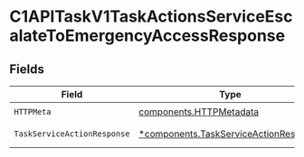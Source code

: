 # C1APITaskV1TaskActionsServiceEscalateToEmergencyAccessResponse


## Fields

| Field                                                                                         | Type                                                                                          | Required                                                                                      | Description                                                                                   |
| --------------------------------------------------------------------------------------------- | --------------------------------------------------------------------------------------------- | --------------------------------------------------------------------------------------------- | --------------------------------------------------------------------------------------------- |
| `HTTPMeta`                                                                                    | [components.HTTPMetadata](../../models/components/httpmetadata.md)                            | :heavy_check_mark:                                                                            | N/A                                                                                           |
| `TaskServiceActionResponse`                                                                   | [*components.TaskServiceActionResponse](../../models/components/taskserviceactionresponse.md) | :heavy_minus_sign:                                                                            | Successful response                                                                           |